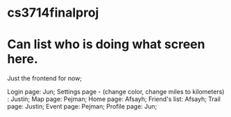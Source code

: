 # cs3714finalproj

# Can list who is doing what screen here. 

Just the frontend for now; 

Login page: Jun;
Settings page - (change color, change miles to kilometers) : Justin;
Map page: Pejman;
Home page: Afsayh;
Friend's list: Afsayh;
Trail page: Justin;
Event page: Pejman;
Profile page: Jun;
